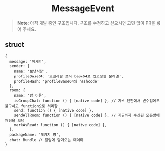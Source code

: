 <h1 align="center">MessageEvent</h1>

> **Note**: 아직 개발 중인 구조입니다. 구조를 수정하고 싶으시면 고민 없이 PR을 넣어 주세요.

## struct
```json5
{
  message: '메세지',
  sender: {
    name: '보낸사람',
    profileBase64: '보낸사람 프사 base64로 인코딩한 문자열',
    profileHash: 'profileBase64의 hashcode'
  },
  room: {
    name: '방 이름',
    isGroupChat: function () { [native code] }, // 자스 엔진에서 변수임에도 불구하고 function으로 처리함
    send: function () { [native code] },
    sendAllRoom: function () { [native code] }, // 지금까지 수신된 모든방에 채팅을 보냄
    markAsRead: function () { [native code] },
  },
  packageName: '패키지 명',
  chat: Bundle // 알림에 담겨오는 데이터
}
```